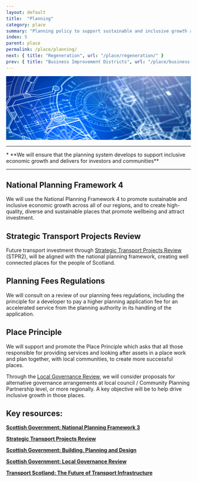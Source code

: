 ```yaml
---
layout: default
title:  "Planning"
category: place
summary: "Planning policy to support sustainable and inclusive growth across all of our regions."
index: 5
parent: place
permalink: /place/planning/
next: { title: "Regeneration", url: "/place/regeneration/" }
prev: { title: "Business Improvement Districts", url: "/place/business-improvement-districts/" }
---
```

![Planning Photo](/assets/images/pageimages/place4.jpg)
<br>
<hr>
* **We will ensure that the planning system develops to support inclusive economic growth and delivers for investors and communities**

<hr>

## National Planning Framework 4

We will use the National Planning Framework 4 to promote sustainable and inclusive economic growth across all of our regions, and to create high-quality, diverse and sustainable places that promote wellbeing and attract investment.

## Strategic Transport Projects Review 

Future transport investment through [Strategic Transport Projects Review](https://www.transport.gov.scot/our-approach/strategy/strategic-transport-projects-review/#) (STPR2), will be aligned with the national planning framework, creating well connected places for the people of Scotland.

## Planning Fees Regulations 

We will consult on a review of our planning fees regulations, including the principle for a developer to pay a higher planning application fee for an accelerated service from the planning authority in its handling of the application.

## Place Principle

We will support and promote the Place Principle which asks that all those responsible for providing services and looking after assets in a place work and plan together, with local communities, to create more successful places.

Through the [Local Governance Review](https://beta.gov.scot/policies/improving-public-services/local-governance-review/), we will consider proposals for alternative governance arrangements at local council / Community Planning Partnership level, or more regionally. A key objective will be to help drive inclusive growth in those places.  



## Key resources:
**[Scottish Government: National Planning Framework 3](https://beta.gov.scot/publications/national-planning-framework-3/)**

**[Strategic Transport Projects Review](https://www.transport.gov.scot/our-approach/strategy/strategic-transport-projects-review/#)**

**[Scottish Government: Building, Planning and Design](https://beta.gov.scot/building-planning-and-design/)**

**[Scottish Government: Local Governance Review](https://beta.gov.scot/policies/improving-public-services/local-governance-review/)**

**[Transport Scotland: The Future of Transport Infrastructure](https://www.transport.gov.scot/news/the-future-of-transport-infrastructure/)**
